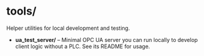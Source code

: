 # tools/

Helper utilities for local development and testing.

- **ua_test_server/** – Minimal OPC UA server you can run locally to develop client logic without a PLC. See its README for usage.
